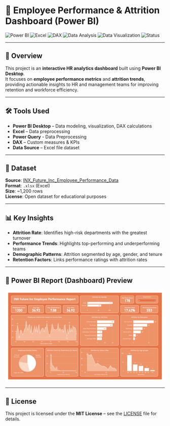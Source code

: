 # 👥 Employee Performance & Attrition Dashboard (Power BI)

![Power BI](https://img.shields.io/badge/Power%20BI-F2C811?style=for-the-badge&logo=Power%20BI&logoColor=black)
![Excel](https://img.shields.io/badge/Excel-217346?style=for-the-badge&logo=Microsoft%20Excel&logoColor=white)
![DAX](https://img.shields.io/badge/DAX-4479A1?style=for-the-badge&logo=data:image/svg+xml;base64,PHN2ZyBoZWlnaHQ9IjI0IiB3aWR0aD0iMjQiPjwvc3ZnPg==&logoColor=white)
![Data Analysis](https://img.shields.io/badge/Data%20Analysis-1f77b4?style=for-the-badge)
![Data Visualization](https://img.shields.io/badge/Data%20Visualization-ff7f0e?style=for-the-badge)
![Status](https://img.shields.io/badge/Status-Completed-brightgreen)

---

## 📌 Overview
This project is an **interactive HR analytics dashboard** built using **Power BI Desktop**.  
It focuses on **employee performance metrics** and **attrition trends**, providing actionable insights to HR and management teams for improving retention and workforce efficiency.

---

## 🛠 Tools Used
- **Power BI Desktop** – Data modeling, visualization, DAX calculations
- **Excel** – Data preprocessing
- **Power Query** - Data Preprocessing
- **DAX** – Custom measures & KPIs
- **Data Source** – Excel file dataset

---

## 📂 Dataset
**Source**: [INX_Future_Inc_Employee_Performance_Data](Dataset)  
**Format**: `.xlsx` (Excel)  
**Size**: ~1,200 rows  
**License**: Open dataset for educational purposes

---

## 📊 Key Insights
- **Attrition Rate**: Identifies high-risk departments with the greatest turnover
- **Performance Trends**: Highlights top-performing and underperforming teams
- **Demographic Patterns**: Attrition segmented by age, gender, and tenure
- **Retention Factors**: Links performance ratings with attrition rates

---

## 📸 Power BI Report (Dashboard) Preview
![Dashboard](Images/1_Overview.png)

---

## 📜 License
This project is licensed under the **MIT License** – see the [LICENSE](LICENSE) file for details.

